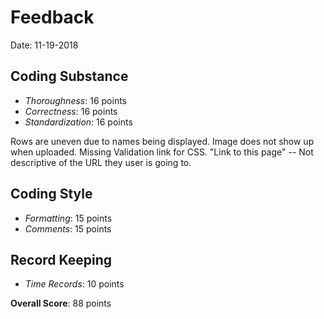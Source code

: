 # Feedback

Date: 11-19-2018

## Coding Substance

* _Thoroughness_: 16 points
* _Correctness_: 16 points
* _Standardization_: 16 points

Rows are uneven due to names being displayed.
Image does not show up when uploaded.
Missing Validation link for CSS.
"Link to this page" -- Not descriptive of the URL they user is going to.

## Coding Style

* _Formatting_: 15 points
* _Comments_: 15 points

## Record Keeping

* _Time Records_: 10 points

**Overall Score**: 88 points
